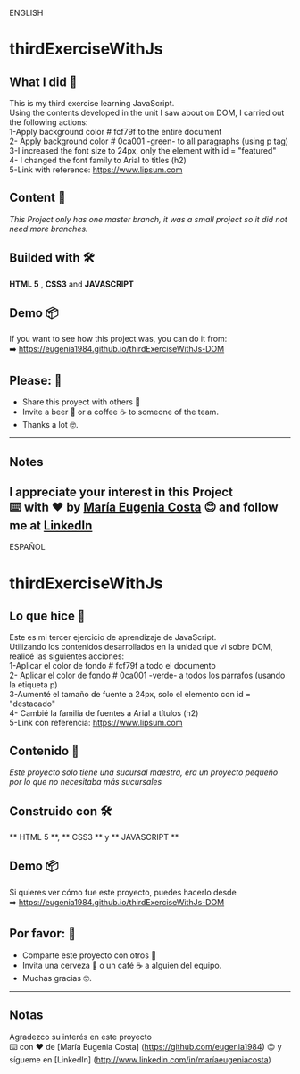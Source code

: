 ENGLISH

# thirdExerciseWithJs
## What I did 🚀

This is my third exercise learning JavaScript. <br/>
Using the contents developed in the unit I saw about on DOM, I carried out the following actions: <br/>
1-Apply background color # fcf79f to the entire document <br/>
2- Apply background color # 0ca001 -green- to all paragraphs (using p tag) <br/>
3-I increased the font size to 24px, only the element with id = "featured" <br/>
4- I changed the font family to Arial to titles (h2) <br/>
5-Link with reference: https://www.lipsum.com

## Content 🚀
_This Project only has one master branch, it was a small project so it did not need more branches._

## Builded with 🛠️
**HTML 5** ,  **CSS3** and **JAVASCRIPT** 

## Demo 📦
If you want to see how this project was, you can do it from: <br>
:arrow_right: https://eugenia1984.github.io/thirdExerciseWithJs-DOM 

## Please: 🎁

* Share this proyect with others 📢
* Invite a beer 🍺 or a coffee ☕  to someone of the team. 
* Thanks a lot 🤓.

---
## Notes
I appreciate your interest in this Project <br/>
⌨️ with ❤️ by [María Eugenia Costa](https://github.com/eugenia1984) 😊 and follow me at [LinkedIn]( http://www.linkedin.com/in/maríaeugeniacosta) 
---

ESPAÑOL

# thirdExerciseWithJs
## Lo que hice 🚀

Este es mi tercer ejercicio de aprendizaje de JavaScript. <br/>
Utilizando los contenidos desarrollados en la unidad que vi sobre DOM, realicé las siguientes acciones: <br/>
1-Aplicar el color de fondo # fcf79f a todo el documento <br/>
2- Aplicar el color de fondo # 0ca001 -verde- a todos los párrafos (usando la etiqueta p) <br/>
3-Aumenté el tamaño de fuente a 24px, solo el elemento con id = "destacado" <br/>
4- Cambié la familia de fuentes a Arial a títulos (h2) <br/>
5-Link con referencia: https://www.lipsum.com

## Contenido 🚀
_Este proyecto solo tiene una sucursal maestra, era un proyecto pequeño por lo que no necesitaba más sucursales_

## Construido con 🛠️
** HTML 5 **, ** CSS3 ** y ** JAVASCRIPT **

## Demo 📦
Si quieres ver cómo fue este proyecto, puedes hacerlo desde <br> 
:arrow_right:  https://eugenia1984.github.io/thirdExerciseWithJs-DOM 

## Por favor: 🎁

* Comparte este proyecto con otros 📢
* Invita una cerveza 🍺 o un café ☕ a alguien del equipo.
* Muchas gracias 🤓.

---
## Notas
Agradezco su interés en este proyecto <br/>
⌨️ con ❤️ de [María Eugenia Costa] (https://github.com/eugenia1984) 😊 y sígueme en [LinkedIn] (http://www.linkedin.com/in/maríaeugeniacosta)

